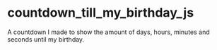 # countdown_till_my_birthday_js
A countdown I made to show the amount of days, hours, minutes and seconds until my birthday.
